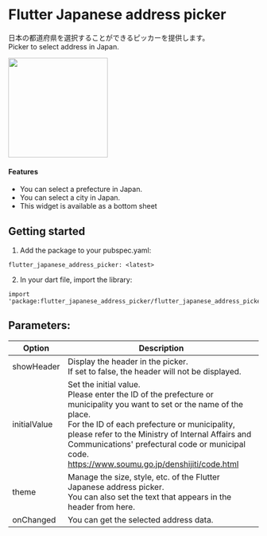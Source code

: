 # Flutter Japanese address picker
日本の都道府県を選択することができるピッカーを提供します。<br>Picker to select address in Japan.

<image src="https://user-images.githubusercontent.com/68681355/223709931-aaefccde-835a-4bcc-805c-c04ed5b0242c.png" width="200" />


#### Features
- You can select a prefecture in Japan.
- You can select a city in Japan.
- This widget is available as a bottom sheet

## Getting started
1. Add the package to your pubspec.yaml:
```
flutter_japanese_address_picker: <latest>
```

2. In your dart file, import the library:
```
import 'package:flutter_japanese_address_picker/flutter_japanese_address_picker.dart';
```

## Parameters:

|  Option  |  Description  |
| ---- | ---- |
|  showHeader  | Display the header in the picker.<br>If set to false, the header will not be displayed. |
|  initialValue  |  Set the initial value.<br>Please enter the ID of the prefecture or municipality you want to set or the name of the place.<br>For the ID of each prefecture or municipality, please refer to the Ministry of Internal Affairs and Communications' prefectural code or municipal code.<br>https://www.soumu.go.jp/denshijiti/code.html |
|  theme  |  Manage the size, style, etc. of the Flutter Japanese address picker.<br>You can also set the text that appears in the header from here.  |
|  onChanged  |  You can get the selected address data.  |

